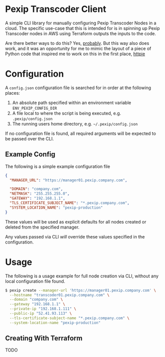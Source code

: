 # Pexip Transcoder Client
A simple CLI library for manually configuring Pexip Transcoder Nodes in a cloud. The specific
use-case that this is intended for is in spinning up Pexip Transcoder nodes in AWS using Terraform 
outputs the inputs to the code.

Are there better ways to do this? Yes, [probably](https://docs.pexip.com/admin/smart_scale.htm). But this way also does work, and it was an opportunity
for me to mimic the layout of a piece of Python code that inspired me to work on this in the first place,
[httpie](https://github.com/httpie/httpie)

# Configuration
A `config.json` configuration file is searched for in order at the following places:
1. An absolute path specified within an environment variable `ENV_PEXIP_CONFIG_DIR`
2. A file local to where the script is being executed, e.g. `.pexip/config.json`
3. The running users home directory, e.g. `~/.pexip/config.json`

If no configuration file is found, all required arguments will be expected to be passed over the CLI.

## Example Config
The following is a simple example configuration file

```json
{
  "MANAGER_URL": "https://manager01.pexip.company.com",

  "DOMAIN": "company.com",
  "NETMASK": "255.255.255.0",
  "GATEWAY": "192.168.1.1",
  "TLS_CERTIFICATE_SUBJECT_NAME": "*.pexip.company.com",
  "SYSTEM_LOCATION_NAME": "pexip-production"
}
```
These values will be used as explicit defaults for all nodes created or deleted from the specified manager. 

Any values passed via CLI *will* override these values specified in the configuration.

# Usage
The following is a usage example for full node creation via CLI, without any local configuration file found.

```bash
$ pexip create --manager-url 'https://manager01.pexip.company.com' \
  --hostname "transcoder01.pexip.company.com" \
  --domain "company.com" \
  --gateway "192.168.1.1" \
  --private-ip "192.168.1.111" \
  --public-ip "52.41.93.113" \
  --tls-certificate-subject-name "*.pexip.company.com" \
  --system-location-name "pexip-production"
```

## Creating With Terraform
TODO

